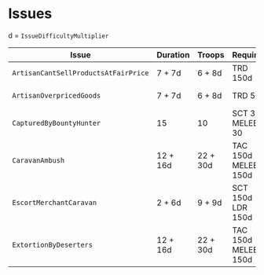 # Issues

d = `IssueDifficultyMultiplier`

| Issue | Duration | Troops | Required | Reward |
| ----- | -------- | ------ | -------- | ------ |
| `ArtisanCantSellProductsAtFairPrice` | 7 + 7d | 6 + 8d | TRD 150d | TRD 400 + 1700d |
| `ArtisanOverpricedGoods` | 7 + 7d | 6 + 8d | TRD 50 | TRD 400 + 1700d |
| `CapturedByBountyHunter` | 15 | 10 | SCT 30 MELEE 30 | MELEE 750 + 1000d |
| `CaravanAmbush` | 12 + 16d | 22 + 30d | TAC 150d MELEE 150d | SCT 600 + 800d |
| `EscortMerchantCaravan` | 2 + 6d | 9 + 9d | SCT 150d LDR 150d | SCT 800 + 1000d |
| `ExtortionByDeserters` | 12 + 16d | 22 + 30d | TAC 150d MELEE 150d | MELEE/RID 800 + 1000d |